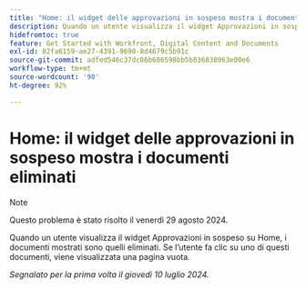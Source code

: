 ```yaml
---
title: "Home: il widget delle approvazioni in sospeso mostra i documenti eliminati"
description: Quando un utente visualizza il widget Approvazioni in sospeso su Home, i documenti mostrati sono quelli eliminati. Se l’utente fa clic su uno di questi documenti, viene visualizzata una pagina vuota.
hidefromtoc: true
feature: Get Started with Workfront, Digital Content and Documents
exl-id: 82fa6159-ae27-4391-9690-8d4679c5b91c
source-git-commit: adfed546c37dc86b686598bb5b836838963e00e6
workflow-type: tm+mt
source-wordcount: '90'
ht-degree: 92%

---
```


# Home: il widget delle approvazioni in sospeso mostra i documenti eliminati

>[!NOTE]
>
>Questo problema è stato risolto il venerdì 29 agosto 2024.

Quando un utente visualizza il widget Approvazioni in sospeso su Home, i documenti mostrati sono quelli eliminati. Se l’utente fa clic su uno di questi documenti, viene visualizzata una pagina vuota.

_Segnalato per la prima volta il giovedì 10 luglio 2024._

